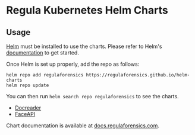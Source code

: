 # Regula Kubernetes Helm Charts

## Usage

[Helm](https://helm.sh) must be installed to use the charts.
Please refer to Helm's [documentation](https://helm.sh/docs/) to get started.

Once Helm is set up properly, add the repo as follows:

```
helm repo add regulaforensics https://regulaforensics.github.io/helm-charts
helm repo update
```

You can then run `helm search repo regulaforensics` to see the charts.

- [Docreader](https://github.com/regulaforensics/helm-charts/tree/main/charts/docreader)
- [FaceAPI](https://github.com/regulaforensics/helm-charts/tree/main/charts/faceapi)

<!-- Keep full URL links to repo files because this README syncs from main to gh-pages.  -->
Chart documentation is available at [docs.regulaforensics.com](https://docs.regulaforensics.com).
